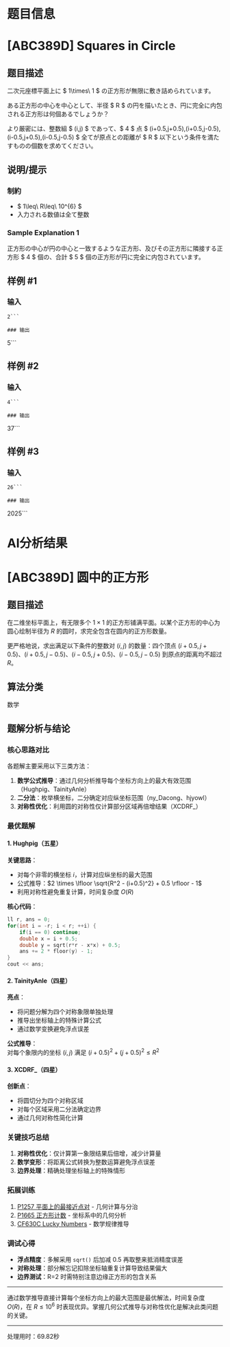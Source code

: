# 题目信息

# [ABC389D] Squares in Circle

## 题目描述

[problemUrl]: https://atcoder.jp/contests/abc389/tasks/abc389_d

二次元座標平面上に $ 1\times\ 1 $ の正方形が無限に敷き詰められています。

ある正方形の中心を中心として、半径 $ R $ の円を描いたとき、円に完全に内包される正方形は何個あるでしょうか？

より厳密には、整数組 $ (i,j) $ であって、$ 4 $ 点 $ (i+0.5,j+0.5),(i+0.5,j-0.5),(i-0.5,j+0.5),(i-0.5,j-0.5) $ 全てが原点との距離が $ R $ 以下という条件を満たすものの個数を求めてください。

## 说明/提示

### 制約

- $ 1\leq\ R\leq\ 10^{6} $
- 入力される数値は全て整数
 
### Sample Explanation 1

正方形の中心が円の中心と一致するような正方形、及びその正方形に隣接する正方形 $ 4 $ 個の、合計 $ 5 $ 個の正方形が円に完全に内包されています。

## 样例 #1

### 输入

```
2```

### 输出

```
5```

## 样例 #2

### 输入

```
4```

### 输出

```
37```

## 样例 #3

### 输入

```
26```

### 输出

```
2025```

# AI分析结果



# [ABC389D] 圆中的正方形

## 题目描述

在二维坐标平面上，有无限多个 $1\times 1$ 的正方形铺满平面。以某个正方形的中心为圆心绘制半径为 $R$ 的圆时，求完全包含在圆内的正方形数量。

更严格地说，求出满足以下条件的整数对 $(i,j)$ 的数量：四个顶点 $(i+0.5,j+0.5)$、$(i+0.5,j-0.5)$、$(i-0.5,j+0.5)$、$(i-0.5,j-0.5)$ 到原点的距离均不超过 $R$。

## 算法分类
数学

## 题解分析与结论

### 核心思路对比
各题解主要采用以下三类方法：
1. **数学公式推导**：通过几何分析推导每个坐标方向上的最大有效范围（Hughpig、TainityAnle）
2. **二分法**：枚举横坐标，二分确定对应纵坐标范围（ny_Dacong、hjyowl）
3. **对称性优化**：利用圆的对称性仅计算部分区域再倍增结果（XCDRF_）

### 最优题解

#### 1. Hughpig（五星）
**关键思路**：  
- 对每个非零的横坐标 $i$，计算对应纵坐标的最大范围  
- 公式推导：$2 \times \lfloor \sqrt{R^2 - (i+0.5)^2} + 0.5 \rfloor - 1$  
- 利用对称性避免重复计算，时间复杂度 $O(R)$

**核心代码**：
```cpp
ll r, ans = 0;
for(int i = -r; i < r; ++i) {
    if(i == 0) continue;
    double x = i + 0.5;
    double y = sqrt(r*r - x*x) + 0.5;
    ans += 2 * floor(y) - 1;
}
cout << ans;
```

#### 2. TainityAnle（四星）
**亮点**：  
- 将问题分解为四个对称象限单独处理  
- 推导出坐标轴上的特殊计算公式  
- 通过数学变换避免浮点误差  

**公式推导**：  
对每个象限内的坐标 $(i,j)$ 满足 $(i+0.5)^2 + (j+0.5)^2 \leq R^2$

#### 3. XCDRF_（四星）
**创新点**：  
- 将圆切分为四个对称区域  
- 对每个区域采用二分法确定边界  
- 通过几何对称性简化计算  

### 关键技巧总结
1. **对称性优化**：仅计算第一象限结果后倍增，减少计算量
2. **数学变形**：将距离公式转换为整数运算避免浮点误差
3. **边界处理**：精确处理坐标轴上的特殊情形

### 拓展训练
1. [P1257 平面上的最接近点对](https://www.luogu.com.cn/problem/P1257) - 几何计算与分治
2. [P1665 正方形计数](https://www.luogu.com.cn/problem/P1665) - 坐标系中的几何分析
3. [CF630C Lucky Numbers](https://www.luogu.com.cn/problem/CF630C) - 数学规律推导

### 调试心得
- **浮点精度**：多解采用 `sqrt()` 后加减 0.5 再取整来抵消精度误差  
- **对称处理**：部分解忘记扣除坐标轴重复计算导致结果偏大  
- **边界测试**：R=2 时需特别注意边缘正方形的包含关系  

---

通过数学推导直接计算每个坐标方向上的最大范围是最优解法，时间复杂度 $O(R)$，在 $R \leq 10^6$ 时表现优异。掌握几何公式推导与对称性优化是解决此类问题的关键。

---
处理用时：69.82秒